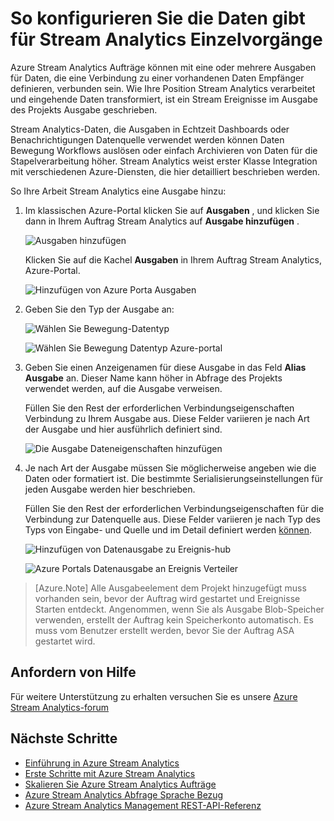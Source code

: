 <properties 
    pageTitle="So konfigurieren Sie die Daten für Stream Analytics Aufträge gibt | Microsoft Azure" 
    description="Konfigurieren von Ausgaben für Stream Analytics Aufträge | Learning Path Segment an."
    keywords="Daten ausgeben, das Verschieben von Daten"
    documentationCenter=""
    services="stream-analytics"
    authors="jeffstokes72" 
    manager="jhubbard" 
    editor="cgronlun"/>

<tags 
    ms.service="stream-analytics" 
    ms.devlang="na" 
    ms.topic="article" 
    ms.tgt_pltfrm="na" 
    ms.workload="data-services" 
    ms.date="09/26/2016" 
    ms.author="jeffstok"/> 

# <a name="how-to-configure-data-outputs-for-stream-analytics-jobs"></a>So konfigurieren Sie die Daten gibt für Stream Analytics Einzelvorgänge

Azure Stream Analytics Aufträge können mit eine oder mehrere Ausgaben für Daten, die eine Verbindung zu einer vorhandenen Daten Empfänger definieren, verbunden sein. Wie Ihre Position Stream Analytics verarbeitet und eingehende Daten transformiert, ist ein Stream Ereignisse im Ausgabe des Projekts Ausgabe geschrieben.

Stream Analytics-Daten, die Ausgaben in Echtzeit Dashboards oder Benachrichtigungen Datenquelle verwendet werden können Daten Bewegung Workflows auslösen oder einfach Archivieren von Daten für die Stapelverarbeitung höher. Stream Analytics weist erster Klasse Integration mit verschiedenen Azure-Diensten, die hier detailliert beschrieben werden.

So Ihre Arbeit Stream Analytics eine Ausgabe hinzu:

1. Im klassischen Azure-Portal klicken Sie auf **Ausgaben** , und klicken Sie dann in Ihrem Auftrag Stream Analytics auf **Ausgabe hinzufügen** .

    ![Ausgaben hinzufügen](./media/stream-analytics-add-outputs/1-stream-analytics-add-outputs.png)  

    Klicken Sie auf die Kachel **Ausgaben** in Ihrem Auftrag Stream Analytics, Azure-Portal.

    ![Hinzufügen von Azure Porta Ausgaben](./media/stream-analytics-add-outputs/5-stream-analytics-add-outputs.png)

2. Geben Sie den Typ der Ausgabe an:

    ![Wählen Sie Bewegung-Datentyp](./media/stream-analytics-add-outputs/2-stream-analytics-add-outputs.png)  

    ![Wählen Sie Bewegung Datentyp Azure-portal](./media/stream-analytics-add-outputs/6-stream-analytics-add-outputs.png)

3. Geben Sie einen Anzeigenamen für diese Ausgabe in das Feld **Alias Ausgabe** an. Dieser Name kann höher in Abfrage des Projekts verwendet werden, auf die Ausgabe verweisen.  
    
    Füllen Sie den Rest der erforderlichen Verbindungseigenschaften Verbindung zu Ihrem Ausgabe aus.  Diese Felder variieren je nach Art der Ausgabe und hier ausführlich definiert sind.  

    ![Die Ausgabe Dateneigenschaften hinzufügen](./media/stream-analytics-add-outputs/3-stream-analytics-add-outputs.png)  

4. Je nach Art der Ausgabe müssen Sie möglicherweise angeben wie die Daten oder formatiert ist. Die bestimmte Serialisierungseinstellungen für jeden Ausgabe werden hier beschrieben.

    Füllen Sie den Rest der erforderlichen Verbindungseigenschaften für die Verbindung zur Datenquelle aus. Diese Felder variieren je nach Typ des Typs von Eingabe- und Quelle und im Detail definiert werden [können](stream-analytics-create-a-job.md).  

    ![Hinzufügen von Datenausgabe zu Ereignis-hub](./media/stream-analytics-add-outputs/4-stream-analytics-add-outputs.png)  

    ![Azure Portals Datenausgabe an Ereignis Verteiler](./media/stream-analytics-add-outputs/7-stream-analytics-add-outputs.png)  

> [Azure.Note] Alle Ausgabeelement dem Projekt hinzugefügt muss vorhanden sein, bevor der Auftrag wird gestartet und Ereignisse Starten entdeckt. Angenommen, wenn Sie als Ausgabe Blob-Speicher verwenden, erstellt der Auftrag kein Speicherkonto automatisch. Es muss vom Benutzer erstellt werden, bevor Sie der Auftrag ASA gestartet wird.

## <a name="get-help"></a>Anfordern von Hilfe
Für weitere Unterstützung zu erhalten versuchen Sie es unsere [Azure Stream Analytics-forum](https://social.msdn.microsoft.com/Forums/en-US/home?forum=AzureStreamAnalytics)

## <a name="next-steps"></a>Nächste Schritte

- [Einführung in Azure Stream Analytics](stream-analytics-introduction.md)
- [Erste Schritte mit Azure Stream Analytics](stream-analytics-get-started.md)
- [Skalieren Sie Azure Stream Analytics Aufträge](stream-analytics-scale-jobs.md)
- [Azure Stream Analytics Abfrage Sprache Bezug](https://msdn.microsoft.com/library/azure/dn834998.aspx)
- [Azure Stream Analytics Management REST-API-Referenz](https://msdn.microsoft.com/library/azure/dn835031.aspx)
